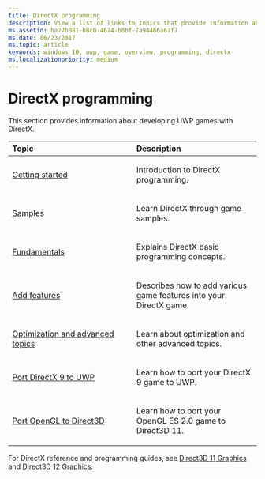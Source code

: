 ```yaml
---
title: DirectX programming
description: View a list of links to topics that provide information about developing Universal Windows Platform (UWP) games using DirectX.
ms.assetid: ba77b081-b8c0-4674-b8bf-7a94466a67f7
ms.date: 06/23/2017
ms.topic: article
keywords: windows 10, uwp, game, overview, programming, directx
ms.localizationpriority: medium
---
```

# DirectX programming

This section provides information about developing UWP games with DirectX.

<table>
<colgroup>
<col width="50%" />
<col width="50%" />
</colgroup>
<thead>
<tr class="header">
<th align="left">Topic</th>
<th align="left">Description</th>
</tr>
</thead>
<tbody>
<tr class="odd">
<td align="left"><p><a href="directx-getting-started.md">Getting started</a></p></td>
<td align="left"><p>Introduction to DirectX programming.</p></td>
</tr>
<tr class="even">
<td align="left"><p><a href="directx-samples.md">Samples</a></p></td>
<td align="left"><p>Learn DirectX through game samples.</p></td>
</tr>
<tr class="odd">
<td align="left"><p><a href="directx-fundamentals.md">Fundamentals</a></p></td>
<td align="left"><p>Explains DirectX basic programming concepts.</p></td>
</tr>
<tr class="even">
<td align="left"><p><a href="directx-add-features.md">Add features</a></p></td>
<td align="left"><p>Describes how to add various game features into your DirectX game.</p></td>
</tr>
<tr class="odd">
<td align="left"><p><a href="directx-optimization-and-advanced-topics.md">Optimization and advanced topics</a></p></td>
<td align="left"><p>Learn about optimization and other advanced topics.</p></td>
</tr>
<tr class="even">
<td align="left"><p><a href="porting-your-directx-9-game-to-windows-store.md">Port DirectX 9 to UWP</a></p></td>
<td align="left"><p>Learn how to port your DirectX 9 game to UWP.</p></td>
</tr>
<tr class="odd">
<td align="left"><p><a href="port-from-opengl-es-2-0-to-directx-11-1.md">Port OpenGL to Direct3D</a></p></td>
<td align="left"><p>Learn how to port your OpenGL ES 2.0 game to Direct3D 11.</p></td>
</tr>
</tbody>
</table>


For DirectX reference and programming guides, see [Direct3D 11 Graphics](https://docs.microsoft.com/windows/desktop/direct3d11/atoc-dx-graphics-direct3d-11) and [Direct3D 12 Graphics](https://docs.microsoft.com/windows/desktop/direct3d12/direct3d-12-graphics).
 






